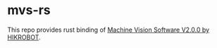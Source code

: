 # mvs-rs

This repo provides rust binding of [Machine Vision Software V2.0.0 by HIKROBOT](https://en.hikrobotics.com/service/soft.htm?type=1).
